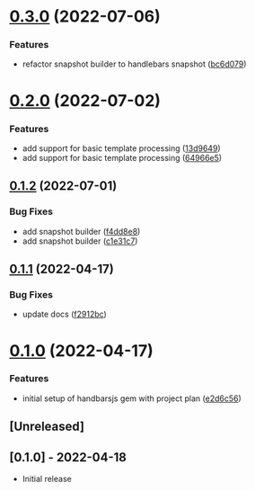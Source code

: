 # [0.3.0](https://github.com/klueless-io/handlebarsjs/compare/v0.2.0...v0.3.0) (2022-07-06)


### Features

* refactor snapshot builder to handlebars snapshot ([bc6d079](https://github.com/klueless-io/handlebarsjs/commit/bc6d079d12b87f0198ae2a32c94c6349929c8c70))

# [0.2.0](https://github.com/klueless-io/handlebarsjs/compare/v0.1.2...v0.2.0) (2022-07-02)


### Features

* add support for basic template processing ([13d9649](https://github.com/klueless-io/handlebarsjs/commit/13d9649c03fa7de0326bed71d08441453194e4e1))
* add support for basic template processing ([64966e5](https://github.com/klueless-io/handlebarsjs/commit/64966e5ad396910dd0e7edc11a4d8427a10cae29))

## [0.1.2](https://github.com/klueless-io/handlebarsjs/compare/v0.1.1...v0.1.2) (2022-07-01)


### Bug Fixes

* add snapshot builder ([f4dd8e8](https://github.com/klueless-io/handlebarsjs/commit/f4dd8e8e6a1c40da3e232bce93a33f252cc02a08))
* add snapshot builder ([c1e31c7](https://github.com/klueless-io/handlebarsjs/commit/c1e31c7e0f4402873fcbd1c3b065564bcb9457a4))

## [0.1.1](https://github.com/klueless-io/handlebarsjs/compare/v0.1.0...v0.1.1) (2022-04-17)


### Bug Fixes

* update docs ([f2912bc](https://github.com/klueless-io/handlebarsjs/commit/f2912bc287afc3ef839ace298ebd7c3aad7e1eaa))

# [0.1.0](https://github.com/klueless-io/handlebarsjs/compare/v0.0.1...v0.1.0) (2022-04-17)


### Features

* initial setup of handbarsjs gem with project plan ([e2d6c56](https://github.com/klueless-io/handlebarsjs/commit/e2d6c564ef4b72a994af2324bcb1d9b57d59253e))

## [Unreleased]

## [0.1.0] - 2022-04-18

- Initial release
